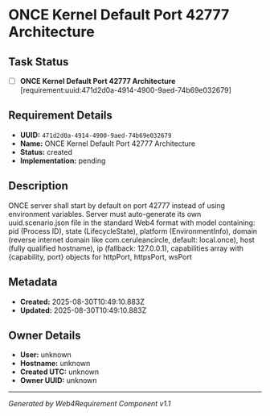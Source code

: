# ONCE Kernel Default Port 42777 Architecture

## Task Status
- [ ] **ONCE Kernel Default Port 42777 Architecture** [requirement:uuid:471d2d0a-4914-4900-9aed-74b69e032679]

## Requirement Details

- **UUID:** `471d2d0a-4914-4900-9aed-74b69e032679`
- **Name:** ONCE Kernel Default Port 42777 Architecture
- **Status:** created
- **Implementation:** pending

## Description

ONCE server shall start by default on port 42777 instead of using environment variables. Server must auto-generate its own uuid.scenario.json file in the standard Web4 format with model containing: pid (Process ID), state (LifecycleState), platform (EnvironmentInfo), domain (reverse internet domain like com.ceruleancircle, default: local.once), host (fully qualified hostname), ip (fallback: 127.0.0.1), capabilities array with {capability, port} objects for httpPort, httpsPort, wsPort

## Metadata

- **Created:** 2025-08-30T10:49:10.883Z
- **Updated:** 2025-08-30T10:49:10.883Z

## Owner Details

- **User:** unknown
- **Hostname:** unknown
- **Created UTC:** unknown
- **Owner UUID:** unknown

---

*Generated by Web4Requirement Component v1.1*